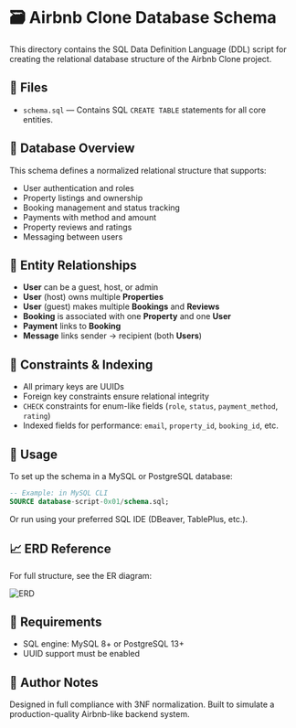 # 🗃️ Airbnb Clone Database Schema

This directory contains the SQL Data Definition Language (DDL) script for creating the relational database structure of the Airbnb Clone project.

## 📁 Files

- `schema.sql` — Contains SQL `CREATE TABLE` statements for all core entities.

## 🧱 Database Overview

This schema defines a normalized relational structure that supports:
- User authentication and roles
- Property listings and ownership
- Booking management and status tracking
- Payments with method and amount
- Property reviews and ratings
- Messaging between users

## 🧩 Entity Relationships

- **User** can be a guest, host, or admin
- **User** (host) owns multiple **Properties**
- **User** (guest) makes multiple **Bookings** and **Reviews**
- **Booking** is associated with one **Property** and one **User**
- **Payment** links to **Booking**
- **Message** links sender → recipient (both **Users**)

## 🔐 Constraints & Indexing

- All primary keys are UUIDs
- Foreign key constraints ensure relational integrity
- `CHECK` constraints for enum-like fields (`role`, `status`, `payment_method`, `rating`)
- Indexed fields for performance: `email`, `property_id`, `booking_id`, etc.

## 🚀 Usage

To set up the schema in a MySQL or PostgreSQL database:

```sql
-- Example: in MySQL CLI
SOURCE database-script-0x01/schema.sql;
```

Or run using your preferred SQL IDE (DBeaver, TablePlus, etc.).

## 📈 ERD Reference

For full structure, see the ER diagram:

![ERD](../airbnb_erd.png)

## 📌 Requirements

- SQL engine: MySQL 8+ or PostgreSQL 13+
- UUID support must be enabled

## 🧠 Author Notes

Designed in full compliance with 3NF normalization.
Built to simulate a production-quality Airbnb-like backend system.